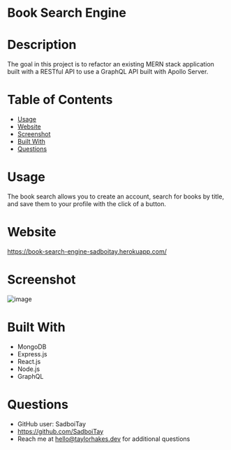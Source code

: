 # Book Search Engine 
  

  # Description
  The goal in this project is to refactor an existing MERN stack application built with a RESTful API to use a GraphQL API built with Apollo Server.

  # Table of Contents
  * [Usage](#usage)
  * [Website](#website)
  * [Screenshot](#screenshot)
  * [Built With](#built-with)
  * [Questions](#questions)
  
  # Usage
  The book search allows you to create an account, search for books by title, and save them to your profile with the click of a button.

  # Website
  https://book-search-engine-sadboitay.herokuapp.com/
  
  # Screenshot
  
  ![image](https://user-images.githubusercontent.com/86327207/146663282-870f6acb-2ee3-4b7f-8ab8-3dc4699ef302.png)

  # Built With
  * MongoDB 
  * Express.js
  * React.js 
  * Node.js 
  * GraphQL

  # Questions

  * GitHub user: SadboiTay
  * https://github.com/SadboiTay
  * Reach me at hello@taylorhakes.dev for additional questions
